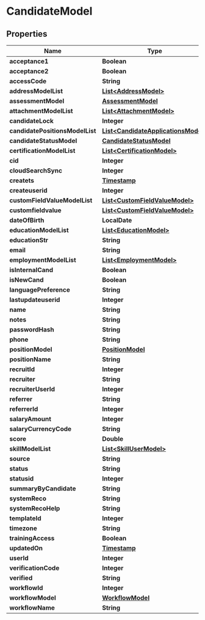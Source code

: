 

# CandidateModel


## Properties

| Name | Type | Description | Notes |
|------------ | ------------- | ------------- | -------------|
|**acceptance1** | **Boolean** |  |  [optional] |
|**acceptance2** | **Boolean** |  |  [optional] |
|**accessCode** | **String** |  |  [optional] |
|**addressModelList** | [**List&lt;AddressModel&gt;**](AddressModel.md) |  |  [optional] |
|**assessmentModel** | [**AssessmentModel**](AssessmentModel.md) |  |  [optional] |
|**attachmentModelList** | [**List&lt;AttachmentModel&gt;**](AttachmentModel.md) |  |  [optional] |
|**candidateLock** | **Integer** |  |  [optional] |
|**candidatePositionsModelList** | [**List&lt;CandidateApplicationsModel&gt;**](CandidateApplicationsModel.md) |  |  [optional] |
|**candidateStatusModel** | [**CandidateStatusModel**](CandidateStatusModel.md) |  |  [optional] |
|**certificationModelList** | [**List&lt;CertificationModel&gt;**](CertificationModel.md) |  |  [optional] |
|**cid** | **Integer** |  |  [optional] |
|**cloudSearchSync** | **Integer** |  |  [optional] |
|**createts** | [**Timestamp**](Timestamp.md) |  |  [optional] |
|**createuserid** | **Integer** |  |  [optional] |
|**customFieldValueModelList** | [**List&lt;CustomFieldValueModel&gt;**](CustomFieldValueModel.md) |  |  [optional] |
|**customfieldvalue** | [**List&lt;CustomFieldValueModel&gt;**](CustomFieldValueModel.md) |  |  [optional] |
|**dateOfBirth** | **LocalDate** |  |  [optional] |
|**educationModelList** | [**List&lt;EducationModel&gt;**](EducationModel.md) |  |  [optional] |
|**educationStr** | **String** |  |  [optional] |
|**email** | **String** |  |  [optional] |
|**employmentModelList** | [**List&lt;EmploymentModel&gt;**](EmploymentModel.md) |  |  [optional] |
|**isInternalCand** | **Boolean** |  |  [optional] |
|**isNewCand** | **Boolean** |  |  [optional] |
|**languagePreference** | **String** |  |  [optional] |
|**lastupdateuserid** | **Integer** |  |  [optional] |
|**name** | **String** |  |  [optional] |
|**notes** | **String** |  |  [optional] |
|**passwordHash** | **String** |  |  [optional] |
|**phone** | **String** |  |  [optional] |
|**positionModel** | [**PositionModel**](PositionModel.md) |  |  [optional] |
|**positionName** | **String** |  |  [optional] |
|**recruitId** | **Integer** |  |  [optional] |
|**recruiter** | **String** |  |  [optional] |
|**recruiterUserId** | **Integer** |  |  [optional] |
|**referrer** | **String** |  |  [optional] |
|**referrerId** | **Integer** |  |  [optional] |
|**salaryAmount** | **Integer** |  |  [optional] |
|**salaryCurrencyCode** | **String** |  |  [optional] |
|**score** | **Double** |  |  [optional] |
|**skillModelList** | [**List&lt;SkillUserModel&gt;**](SkillUserModel.md) |  |  [optional] |
|**source** | **String** |  |  [optional] |
|**status** | **String** |  |  [optional] |
|**statusid** | **Integer** |  |  [optional] |
|**summaryByCandidate** | **String** |  |  [optional] |
|**systemReco** | **String** |  |  [optional] |
|**systemRecoHelp** | **String** |  |  [optional] |
|**templateId** | **Integer** |  |  [optional] |
|**timezone** | **String** |  |  [optional] |
|**trainingAccess** | **Boolean** |  |  [optional] |
|**updatedOn** | [**Timestamp**](Timestamp.md) |  |  [optional] |
|**userId** | **Integer** |  |  [optional] |
|**verificationCode** | **Integer** |  |  [optional] |
|**verified** | **String** |  |  [optional] |
|**workflowId** | **Integer** |  |  [optional] |
|**workflowModel** | [**WorkflowModel**](WorkflowModel.md) |  |  [optional] |
|**workflowName** | **String** |  |  [optional] |



